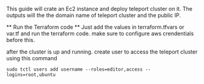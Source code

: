 This guide will crate an Ec2 instance and deploy teleport cluster on it. The outputs will the the domain name of teleport cluster and the public IP.

** Run the Terraform code **
Just add the values in terraform.tfvars or var.tf and run the terraform code.
make sure to configure aws crendentials before this.

after the cluster is up and running. create user to access the teleport cluster using this command

```sudo tctl users add username --roles=editor,access --logins=root,ubuntu```


